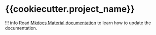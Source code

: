 # {{cookiecutter.project_name}}

!!! info
    Read [Mkdocs Material documentation](https://squidfunk.github.io/mkdocs-material/creating-your-site/) to learn how to update the documentation.